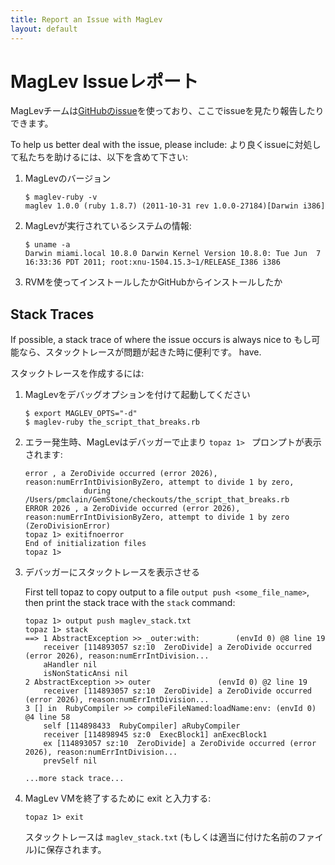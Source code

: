 ```yaml
---
title: Report an Issue with MagLev
layout: default
---
```

# MagLev Issueレポート

MagLevチームは[GitHubのissue](https://github.com/MagLev/maglev/issues)を使っており、ここでissueを見たり報告したりできます。

To help us better deal with the issue, please include:
より良くissueに対処して私たちを助けるには、以下を含めて下さい:

1. MagLevのバージョン

       $ maglev-ruby -v
       maglev 1.0.0 (ruby 1.8.7) (2011-10-31 rev 1.0.0-27184)[Darwin i386]

2. MagLevが実行されているシステムの情報:

       $ uname -a
       Darwin miami.local 10.8.0 Darwin Kernel Version 10.8.0: Tue Jun  7 16:33:36 PDT 2011; root:xnu-1504.15.3~1/RELEASE_I386 i386


3. RVMを使ってインストールしたかGitHubからインストールしたか

## Stack Traces

If possible, a stack trace of where the issue occurs is always nice to
もし可能なら、スタックトレースが問題が起きた時に便利です。
have.

スタックトレースを作成するには:

1. MagLevをデバッグオプションを付けて起動してください

       $ export MAGLEV_OPTS="-d"
       $ maglev-ruby the_script_that_breaks.rb

2. エラー発生時、MagLevはデバッガーで止まり `topaz 1> ` プロンプトが表示されます:

       error , a ZeroDivide occurred (error 2026), reason:numErrIntDivisionByZero, attempt to divide 1 by zero,
                    during /Users/pmclain/GemStone/checkouts/the_script_that_breaks.rb
       ERROR 2026 , a ZeroDivide occurred (error 2026), reason:numErrIntDivisionByZero, attempt to divide 1 by zero (ZeroDivisionError)
       topaz 1> exitifnoerror
       End of initialization files
       topaz 1>

3. デバッガーにスタックトレースを表示させる

   First tell topaz to copy output to a file `output push
   <some_file_name>`, then print the stack trace with the `stack` command:

       topaz 1> output push maglev_stack.txt
       topaz 1> stack
       ==> 1 AbstractException >> _outer:with:        (envId 0) @8 line 19
           receiver [114893057 sz:10  ZeroDivide] a ZeroDivide occurred (error 2026), reason:numErrIntDivision...
           aHandler nil
           isNonStaticAnsi nil
       2 AbstractException >> outer               (envId 0) @2 line 19
           receiver [114893057 sz:10  ZeroDivide] a ZeroDivide occurred (error 2026), reason:numErrIntDivision...
       3 [] in  RubyCompiler >> compileFileNamed:loadName:env: (envId 0) @4 line 58
           self [114898433  RubyCompiler] aRubyCompiler
           receiver [114898945 sz:0  ExecBlock1] anExecBlock1
           ex [114893057 sz:10  ZeroDivide] a ZeroDivide occurred (error 2026), reason:numErrIntDivision...
           prevSelf nil

       ...more stack trace...

4. MagLev VMを終了するために exit と入力する:


       topaz 1> exit

   スタックトレースは `maglev_stack.txt` (もしくは適当に付けた名前のファイル)に保存されます。

